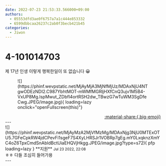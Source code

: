 ```yaml
---
date: 2022-07-23 21:53:33.566000+09:00
authors:
  - 05553dfd3ae0f6757a7a1c444e853332
  - 6599dbbcaa26237c2ab0f3becb421b45
categories:
  - Jiwon
---
```


# 4-101014703

<div class="post-container" markdown="1">
<div class="content-container md-sidebar__scrollwrap" markdown="1">

제 17년 인생 이렇게 행복한일이 또 없습니다 😀
<figure markdown="1">
![](https://phinf.wevpstatic.net/MjAyMjA3MjNfMjUz/MDAxNjU4NTgwODEzNDI2.C987YbhtMOT-mWMfMGRljHXfCnQ3ujv1M5B4-VxUP8Mg.lspMwut_ZDbfl4ortRSH2dw_TBwzG7wTuWM3SgDfeCwg.JPEG/image.jpg){ loading=lazy onclick="openFullscreen(this)"}
</figure>


</div>
</div>

<div style="text-align: right;" markdown="1">
<a href="https://weverse.io/fromis9/fanpost/4-101014703" style="text-align: right;">:material-share:{.big-emoji}</a>
</div>
---

<div class="comments-container md-sidebar__scrollwrap" markdown="1">
<div class="comment" markdown="1">
<div class='id-container' markdown="1">
![](https://phinf.wevpstatic.net/MjAyMzA2MjVfMzMg/MDAxNjg3NjU0MTExOTU5.7GFeCpkRW4jdCPevFi1sgeF7S4XyLHRSJr1VOBRp7gEg.mY0LxqknzXmYC4oZ6TpxCmdSnAbldBctUiaEHQVjHkgg.JPEG/image.jpg?type=s72){ pfp loading=lazy }
**<span class="artist">지원</span>** <small>Jul 23 2022, 22:08</small><br>
</div>
<div class='comment-body' markdown="1">
ㅎㅎ 다들 조심히 들어가용
</div>
</div>
</div>
---
